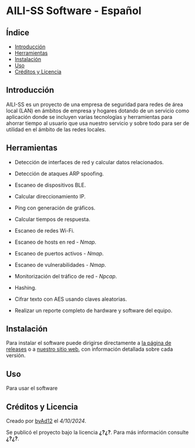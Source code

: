 # AILI-SS Software - Español

## Índice

- [Introducción](#introducción)
- [Herramientas](#herramientas)
- [Instalación](#instalación)
- [Uso](#uso)
- [Créditos y Licencia](#créditos-y-licencia)

## Introducción

AILI-SS es un proyecto de una empresa de seguridad para redes de área local (LAN) en ámbitos de empresa y hogares dotando de un servicio como aplicación donde se incluyen varias tecnologías y herramientas para ahorrar tiempo al usuario que usa nuestro servicio y sobre todo para ser de utilidad en el ámbito de las redes locales.

## Herramientas

* Detección de interfaces de red y calcular datos relacionados.
* Detección de ataques ARP spoofing.
* Escaneo de dispositivos BLE.
* Calcular direccionamiento IP.
* Ping con generación de gráficos.
* Calcular tiempos de respuesta.
* Escaneo de redes Wi-Fi.
* Escaneo de hosts en red - _Nmap_.
* Escaneo de puertos activos - _Nmap_.
* Escaneo de vulnerabilidades - _Nmap_.
* Monitorización del tráfico de red - _Npcap_.

* Hashing.
* Cifrar texto con AES usando claves aleatorias.
* Realizar un reporte completo de hardware y software del equipo.

## Instalación
 
Para instalar el software puede dirigirse directamente a [la página de releases](https://github.com/byAd12/AILI-SS/releases) o a [nuestro sitio web](https://www.aili-ss.xyz/Descargar), con información detallada sobre cada versión.

## Uso

Para usar el software 

## Créditos y Licencia

Creado por [byAd12](https://byad12.pages.dev) el _4/10/2024_.

Se publicó el proyecto bajo la licencia **¿?¿?**. Para más información consulte **¿?¿?**.
